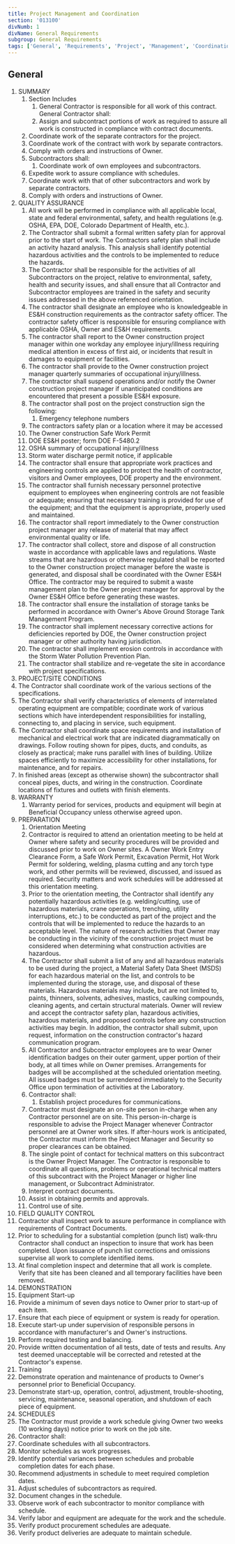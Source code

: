 ```yaml
---
title: Project Management and Coordination
section: '013100'
divNumb: 1
divName: General Requirements
subgroup: General Requirements
tags: ['General', 'Requirements', 'Project', 'Management', 'Coordination']
---
```


## General

1. SUMMARY
   1. Section Includes
      1. General Contractor is responsible for all work of this contract. General Contractor shall:
      2. Assign and subcontract portions of work as required to assure all work is constructed in compliance with contract documents.
   2. Coordinate work of the separate contractors for the project.
   3. Coordinate work of the contract with work by separate contractors.
   4. Comply with orders and instructions of Owner.
   5. Subcontractors shall:
      1. Coordinate work of own employees and subcontractors.
   6. Expedite work to assure compliance with schedules.
   7. Coordinate work with that of other subcontractors and work by separate contractors.
   8. Comply with orders and instructions of Owner.
2. QUALITY ASSURANCE
   1. All work will be performed in compliance with all applicable local, state and federal environmental, safety, and health regulations (e.g. OSHA, EPA, DOE, Colorado Department of Health, etc.).
   2. The Contractor shall submit a formal written safety plan for approval prior to the start of work. The Contractors safety plan shall include an activity hazard analysis. This analysis shall identify potential hazardous activities and the controls to be implemented to reduce the hazards.
   3. The Contractor shall be responsible for the activities of all Subcontractors on the project, relative to environmental, safety, health and security issues, and shall ensure that all Contractor and Subcontractor employees are trained in the safety and security issues addressed in the above referenced orientation.
   4. The contractor shall designate an employee who is knowledgeable in ES&H construction requirements as the contractor safety officer. The contractor safety officer is responsible for ensuring compliance with applicable OSHA, Owner and ES&H requirements.
   5. The contractor shall report to the Owner construction project manager within one workday any employee injury/illness requiring medical attention in excess of first aid, or incidents that result in damages to equipment or facilities.
   6. The contractor shall provide to the Owner construction project manager quarterly summaries of occupational injury/illness.
   7. The contractor shall suspend operations and/or notify the Owner construction project manager if unanticipated conditions are encountered that present a possible ES&H exposure.
   8. The contractor shall post on the project construction sign the following:
      1. Emergency telephone numbers
   9. The contractors safety plan or a location where it may be accessed
   10. The Owner construction Safe Work Permit
   11. DOE ES&H poster; form DOE F-5480.2
   12. OSHA summary of occupational injury/illness
   13. Storm water discharge permit notice, if applicable
   14. The contractor shall ensure that appropriate work practices and engineering controls are applied to protect the health of contractor, visitors and Owner employees, DOE property and the environment.
   15. The contractor shall furnish necessary personnel protective equipment to employees when engineering controls are not feasible or adequate; ensuring that necessary training is provided for use of the equipment; and that the equipment is appropriate, properly used and maintained.
   16. The contractor shall report immediately to the Owner construction project manager any release of material that may affect environmental quality or life.
   17. The contractor shall collect, store and dispose of all construction waste in accordance with applicable laws and regulations. Waste streams that are hazardous or otherwise regulated shall be reported to the Owner construction project manager before the waste is generated, and disposal shall be coordinated with the Owner ES&H Office. The contractor may be required to submit a waste management plan to the Owner project manager for approval by the Owner ES&amp;H Office before generating these wastes.
   18. The contractor shall ensure the installation of storage tanks be performed in accordance with Owner's Above Ground Storage Tank Management Program.
   19. The contractor shall implement necessary corrective actions for deficiencies reported by DOE, the Owner construction project manager or other authority having jurisdiction.
   20. The contractor shall implement erosion controls in accordance with the Storm Water Pollution Prevention Plan.
   21. The contractor shall stabilize and re-vegetate the site in accordance with project specifications.
3. PROJECT/SITE CONDITIONS
4. The Contractor shall coordinate work of the various sections of the specifications.
5. The Contractor shall verify characteristics of elements of interrelated operating equipment are compatible; coordinate work of various sections which have interdependent responsibilities for installing, connecting to, and placing in service, such equipment.
6. The Contractor shall coordinate space requirements and installation of mechanical and electrical work that are indicated diagrammatically on drawings. Follow routing shown for pipes, ducts, and conduits, as closely as practical; make runs parallel with lines of building. Utilize spaces efficiently to maximize accessibility for other installations, for maintenance, and for repairs.
7. In finished areas (except as otherwise shown) the subcontractor shall conceal pipes, ducts, and wiring in the construction. Coordinate locations of fixtures and outlets with finish elements.
8. WARRANTY
   1. Warranty period for services, products and equipment will begin at Beneficial Occupancy unless otherwise agreed upon.
9. PREPARATION
   1. Orientation Meeting
   2. Contractor is required to attend an orientation meeting to be held at Owner where safety and security procedures will be provided and discussed prior to work on Owner sites. A Owner Work Entry Clearance Form, a Safe Work Permit, Excavation Permit, Hot Work Permit for soldering, welding, plasma cutting and any torch type work, and other permits will be reviewed, discussed, and issued as required. Security matters and work schedules will be addressed at this orientation meeting.
   3. Prior to the orientation meeting, the Contractor shall identify any potentially hazardous activities (e.g. welding/cutting, use of hazardous materials, crane operations, trenching, utility interruptions, etc.) to be conducted as part of the project and the controls that will be implemented to reduce the hazards to an acceptable level. The nature of research activities that Owner may be conducting in the vicinity of the construction project must be considered when determining what construction activities are hazardous.
   4. The Contractor shall submit a list of any and all hazardous materials to be used during the project, a Material Safety Data Sheet (MSDS) for each hazardous material on the list, and controls to be implemented during the storage, use, and disposal of these materials. Hazardous materials may include, but are not limited to, paints, thinners, solvents, adhesives, mastics, caulking compounds, cleaning agents, and certain structural materials. Owner will review and accept the contractor safety plan, hazardous activities, hazardous materials, and proposed controls before any construction activities may begin. In addition, the contractor shall submit, upon request, information on the construction contractor's hazard communication program.
   5. All Contractor and Subcontractor employees are to wear Owner identification badges on their outer garment, upper portion of their body, at all times while on Owner premises. Arrangements for badges will be accomplished at the scheduled orientation meeting. All issued badges must be surrendered immediately to the Security Office upon termination of activities at the Laboratory.
   6. Contractor shall:
      1. Establish project procedures for communications.
   7. Contractor must designate an on-site person in-charge when any Contractor personnel are on site. This person-in-charge is responsible to advise the Project Manager whenever Contractor personnel are at Owner work sites. If after-hours work is anticipated, the Contractor must inform the Project Manager and Security so proper clearances can be obtained.
   8. The single point of contact for technical matters on this subcontract is the Owner Project Manager. The Contractor is responsible to coordinate all questions, problems or operational technical matters of this subcontract with the Project Manager or higher line management, or Subcontract Administrator.
   9. Interpret contract documents.
   10. Assist in obtaining permits and approvals.
   11. Control use of site.
10. FIELD QUALITY CONTROL
11. Contractor shall inspect work to assure performance in compliance with requirements of Contract Documents.
12. Prior to scheduling for a substantial completion (punch list) walk-thru Contractor shall conduct an inspection to insure that work has been completed. Upon issuance of punch list corrections and omissions supervise all work to complete identified items.
13. At final completion inspect and determine that all work is complete. Verify that site has been cleaned and all temporary facilities have been removed.
14. DEMONSTRATION
15. Equipment Start-up
16. Provide a minimum of seven days notice to Owner prior to start-up of each item.
17. Ensure that each piece of equipment or system is ready for operation.
18. Execute start-up under supervision of responsible persons in accordance with manufacturer's and Owner's instructions.
19. Perform required testing and balancing.
20. Provide written documentation of all tests, date of tests and results. Any test deemed unacceptable will be corrected and retested at the Contractor's expense.
21. Training
22. Demonstrate operation and maintenance of products to Owner's personnel prior to Beneficial Occupancy.
23. Demonstrate start-up, operation, control, adjustment, trouble-shooting, servicing, maintenance, seasonal operation, and shutdown of each piece of equipment.
24. SCHEDULES
25. The Contractor must provide a work schedule giving Owner two weeks (10 working days) notice prior to work on the job site.
26. Contractor shall:
27. Coordinate schedules with all subcontractors.
28. Monitor schedules as work progresses.
29. Identify potential variances between schedules and probable completion dates for each phase.
30. Recommend adjustments in schedule to meet required completion dates.
31. Adjust schedules of subcontractors as required.
32. Document changes in the schedule.
33. Observe work of each subcontractor to monitor compliance with schedule.
34. Verify labor and equipment are adequate for the work and the schedule.
35. Verify product procurement schedules are adequate.
36. Verify product deliveries are adequate to maintain schedule.
